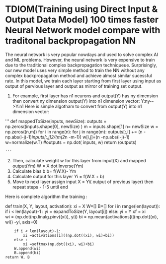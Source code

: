 #  TDIOM(Training using Direct Input & Output Data Model) 100 times faster Neural Network model compare with traditonal backpropagation NN

The neural network is very popular nowdays and used to solve complex AI and ML problems. However, the neural network is very expensive to train due to the traditional complex backpropagation techniqueue. 
Surprisingly, our new model uses very simple method to train the NN without any complex backpropagation method and achieve almost similar sucessful rate. 
In this model, we train each layer starting from first layer using input as output of pervious layer and output as mirror of training set output.
1. For example, first layer has n1 neurons and output(Y) has ny dimension then convert ny dimension  output(Y) into n1 dimension vector:
 Y:ny-->Y:n1
 Here is simple algotham to convert  from output(Y) into n1 dimension vector:

'''
def mappedToSize(inputs, newSize):
    outputs = np.zeros((inputs.shape[0], newSize) )
    m = inputs.shape[1]
    n= newSize
    w = np.zeros((n,m))
    for i in range(n):
        for j in range(m):
            outputs[:,i] += (n -np.abs(i-j)-1)*inputs[:,j]*2/(m*(2*n -m-1)) 
            w[i,j]=(n -np.abs(i-j)-1)
    w=normalize(w.T)
    #outputs = np.dot( inputs, w)
    return (outputs)
    
    '''
    
2. Then, calculate weight w  for this layer from input(X) and mapped output(Ym)
  W = X dot Inverse(Ym) 
3. Calculate bias b
  b= f(W.X)- Ym
4. Calculate output for this layer
   Yi  = f(W.X + b)
5. Move to next layer assign input X = Yi( output of previous layer) then repeat steps - 1-5 until  end

Here is complete algorithm  the training : 

def train(X, Y, layout, activation):
    xi = X
    W=[]
    B=[]
    for i in range(len(layout)):
        if i < len(layout)-1  :
            yi = expandToSize(Y, layout[i]) 
        else:
            yi = Y
        xf = xi    
        wi = (np.dot(np.linalg.pinv((xi)), yi))
        bi = np.mean(activations[i](np.dot((xi), wi)) -yi, axis=0)
        
        if i < len(layout)-1:
            xi =activations[i]((np.dot((xi), wi)+bi))           
        else :
            xi =softmax(np.dot((xi), wi)+bi)         
        W.append(wi)
        B.append(bi)
    return W, B
